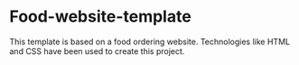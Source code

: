 # Food-website-template
This template is based on a food ordering website. Technologies like HTML and CSS have been used to create this project.
